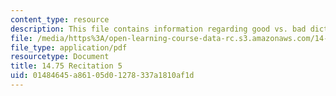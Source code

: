 ```yaml
---
content_type: resource
description: This file contains information regarding good vs. bad dictatorships.
file: /media/https%3A/open-learning-course-data-rc.s3.amazonaws.com/14-75-political-economy-and-economic-development-fall-2012/01484645a86105d01278337a1810af1d_MIT14_75F12_Recitation5.pdf
file_type: application/pdf
resourcetype: Document
title: 14.75 Recitation 5
uid: 01484645-a861-05d0-1278-337a1810af1d
---
```

